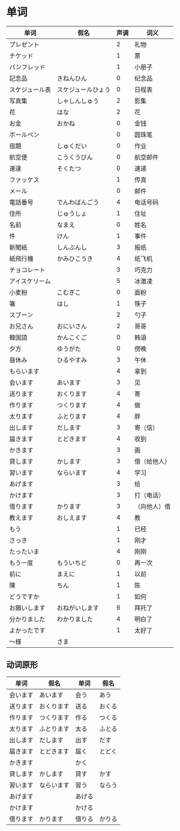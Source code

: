 # 单词

| 单词           | 假名               | 声调 | 词义         |
| -------------- | ------------------ | ---- | ------------ |
| プレゼント     |                    | 2    | 礼物         |
| チケッド       |                    | 1    | 票           |
| パンフレッド   |                    | 1    | 小册子       |
| 記念品         | きねんひん         | 0    | 纪念品       |
| スケジュール表 | スケジュールひょう | 0    | 日程表       |
| 写真集         | しゃしんしゅう     | 2    | 影集         |
| 花             | はな               | 2    | 花           |
| お金           | おかね             | 0    | 金钱         |
| ボールペン     |                    | 0    | 圆珠笔       |
| 宿題           | しゅくだい         | 0    | 作业         |
| 航空便         | こうくうびん       | 0    | 航空邮件     |
| 速達           | そくたつ           | 0    | 速递         |
| ファッケス     |                    | 1    | 传真         |
| メール         |                    | 0    | 邮件         |
| 電話番号       | でんわばんごう     | 4    | 电话号码     |
| 住所           | じゅうしょ         | 1    | 住址         |
| 名前           | なまえ             | 0    | 姓名         |
| 件             | けん               | 1    | 事件         |
| 新聞紙         | しんぶんし         | 3    | 报纸         |
| 紙飛行機       | かみひこうき       | 4    | 纸飞机       |
| チョコレート   |                    | 3    | 巧克力       |
| アイスケリーム |                    | 5    | 冰激凌       |
| 小麦粉         | こむぎこ           | 0    | 面粉         |
| 箸             | はし               | 1    | 筷子         |
| スブーン       |                    | 2    | 勺子         |
| お兄さん       | おにいさん         | 2    | 哥哥         |
| 韓国語         | かんこくご         | 0    | 韩语         |
| 夕方           | ゆうがた           | 0    | 傍晚         |
| 昼休み         | ひるやすみ         | 3    | 午休         |
| もらいます     |                    | 4    | 拿到         |
| 会います       | あいます           | 3    | 见           |
| 送ります       | おくります         | 4    | 寄           |
| 作ります       | つくります         | 4    | 做           |
| 太ります       | ふとります         | 4    | 胖           |
| 出します       | だします           | 3    | 寄（信）     |
| 届きます       | とどきます         | 4    | 收到         |
| かきます       |                    | 3    | 画           |
| 貸します       | かします           | 3    | 借（给他人） |
| 習います       | ならいます         | 4    | 学习         |
| あげます       |                    | 3    | 给           |
| かけます       |                    | 3    | 打（电话）   |
| 借ります       | かります           | 3    | （向他人）借 |
| 教えます       | おしえます         | 4    | 教           |
| もう           |                    | 1    | 已经         |
| さっき         |                    | 1    | 刚才         |
| たったいま     |                    | 4    | 刚刚         |
| もう一度       | もういちど         | 0    | 再一次       |
| 前に           | まえに             | 1    | 以前         |
| 陳             | ちん               | 1    | 陈           |
| どうですか     |                    | 1    | 如何         |
| お願いします   | おねがいします     | 6    | 拜托了       |
| 分かりました   | わかりました       | 4    | 明白了       |
| よかったです   |                    | 1    | 太好了       |
| ～様           | さま               |      |              |

## 动词原形

| 单词     | 假名       | 单词   | 假名   |
| -------- | ---------- | ------ | ------ |
| 会います | あいます   | 会う   | あう   |
| 送ります | おくります | 送る   | おくる |
| 作ります | つくります | 作る   | つくる |
| 太ります | ふとります | 太る   | ふとる |
| 出します | だします   | 出す   | だす   |
| 届きます | とどきます | 届く   | とどく |
| かきます |            | かく   |        |
| 貸します | かします   | 貸す   | かす   |
| 習います | ならいます | 習う   | ならう |
| あげます |            | あげる |        |
| かけます |            | かける |        |
| 借ります | かります   | 借りる | かりる |
